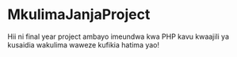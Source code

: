 # MkulimaJanjaProject
Hii ni final year project ambayo imeundwa kwa PHP kavu kwaajili ya kusaidia wakulima waweze kufikia hatima yao!
